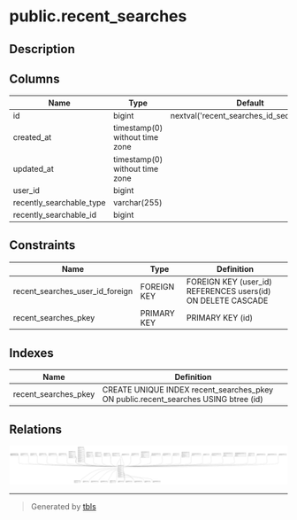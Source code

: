 # public.recent_searches

## Description

## Columns

| Name                     | Type                           | Default                                     | Nullable | Parents                         |
| ------------------------ | ------------------------------ | ------------------------------------------- | -------- | ------------------------------- |
| id                       | bigint                         | nextval('recent_searches_id_seq'::regclass) | false    |                                 |
| created_at               | timestamp(0) without time zone |                                             | true     |                                 |
| updated_at               | timestamp(0) without time zone |                                             | true     |                                 |
| user_id                  | bigint                         |                                             | false    | [public.users](public.users.md) |
| recently_searchable_type | varchar(255)                   |                                             | false    |                                 |
| recently_searchable_id   | bigint                         |                                             | false    |                                 |

## Constraints

| Name                            | Type        | Definition                                                   |
| ------------------------------- | ----------- | ------------------------------------------------------------ |
| recent_searches_user_id_foreign | FOREIGN KEY | FOREIGN KEY (user_id) REFERENCES users(id) ON DELETE CASCADE |
| recent_searches_pkey            | PRIMARY KEY | PRIMARY KEY (id)                                             |

## Indexes

| Name                 | Definition                                                                          |
| -------------------- | ----------------------------------------------------------------------------------- |
| recent_searches_pkey | CREATE UNIQUE INDEX recent_searches_pkey ON public.recent_searches USING btree (id) |

## Relations

![er](public.recent_searches.svg)

---

> Generated by [tbls](https://github.com/k1LoW/tbls)
